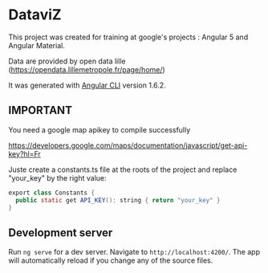 # DataviZ
This project was created for training at google's projects : Angular 5 and Angular Material.

Data are provided by open data lille (https://opendata.lillemetropole.fr/page/home/)


It  was generated with [Angular CLI](https://github.com/angular/angular-cli) version 1.6.2.

## IMPORTANT 
You need a google map apikey to compile successfully 

https://developers.google.com/maps/documentation/javascript/get-api-key?hl=Fr

Juste create a constants.ts file at the roots of the project and replace "your_key" by the right value: 
```Java
export class Constants {
  public static get API_KEY(): string { return "your_key" }
}
```


## Development server

Run `ng serve` for a dev server. Navigate to `http://localhost:4200/`. The app will automatically reload if you change any of the source files.


